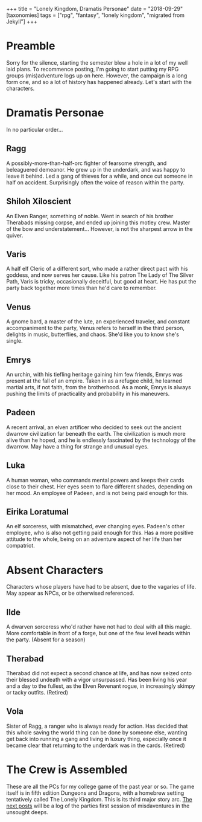 +++
title = "Lonely Kingdom, Dramatis Personae"
date = "2018-09-29"
[taxonomies]
tags = ["rpg", "fantasy", "lonely kingdom", "migrated from Jekyll"]
+++

# Preamble
Sorry for the silence, starting the semester blew a hole in a lot of my well laid plans. To recommence posting, I'm going to start putting my RPG groups (mis)adventure logs up on here. However, the campaign is a long form one, and so a lot of history has happened already. Let's start with the characters.

# Dramatis Personae
In no particular order...

## Ragg
A possibly-more-than-half-orc fighter of fearsome strength, and beleaguered demeanor. He grew up in the underdark, and was happy to leave it behind. Led a gang of thieves for a while, and once cut someone in half on accident. Surprisingly often the voice of reason within the party.

## Shiloh Xiloscient
An Elven Ranger, something of noble. Went in search of his brother Therabads missing corpse, and ended up joining this motley crew. Master of the bow and understatement... However, is not the sharpest arrow in the quiver.

## Varis
A half elf Cleric of a different sort, who made a rather direct pact with his goddess, and now serves her cause. Like his patron The Lady of The Silver Path, Varis is tricky, occasionally deceitful, but good at heart. He has put the party back together more times than he'd care to remember.

## Venus
A gnome bard, a master of the lute, an experienced traveler, and constant accompaniment to the party, Venus refers to herself in the third person, delights in music, butterflies, and chaos. She'd like you to know she's single.

## Emrys
An urchin, with his tiefling heritage gaining him few friends, Emrys was present at the fall of an empire. Taken in as a refugee child, he learned martial arts, if not faith, from the brotherhood. As a monk, Emrys is always pushing the limits of practicality and probability in his maneuvers.

## Padeen
A recent arrival, an elven artificer who decided to seek out the ancient dwarrow civilization far beneath the earth. The civilization is much more alive than he hoped, and he is endlessly fascinated by the technology of the dwarrow.
May have a thing for strange and unusual eyes.

## Luka
A human woman, who commands mental powers and keeps their cards close to their chest. Her eyes seem to flare different shades, depending on her mood. An employee of Padeen, and is not being paid enough for this.

## Eirika Loratumal
An elf sorceress, with mismatched, ever changing eyes. Padeen's other employee, who is also not getting paid enough for this. Has a more positive attitude to the whole, being on an adventure aspect of her life than her compatriot.

# Absent Characters
Characters whose players have had to be absent, due to the vagaries of life. May appear as NPCs, or be otherwised referenced.

## Ilde
A dwarven sorceress who'd rather have not had to deal with all this magic. More comfortable in front of a forge, but one of the few level heads within the party. (Absent for a season)

## Therabad
Therabad did not expect a second chance at life, and has now seized onto their blessed undeath with a vigor unsurpassed. Has been living his year and a day to the fullest, as the Elven Revenant rogue, in increasingly skimpy or tacky outfits. (Retired)

## Vola
Sister of Ragg, a ranger who is always ready for action. Has decided that this whole saving the world thing can be done by someone else, wanting get back into running a gang and living in luxury thing, especially once it became clear that returning to the underdark was in the cards. (Retired)


# The Crew is Assembled
These are all the PCs for my college game of the past year or so. The game itself is in fifth edition Dungeons and  Dragons, with a homebrew setting tentatively called The Lonely Kingdom. This is its third major story arc. [The next posts](@/blog/lonely_kingdom_log1.md) will be a log of the parties first session of misdaventures in the unsought deeps.